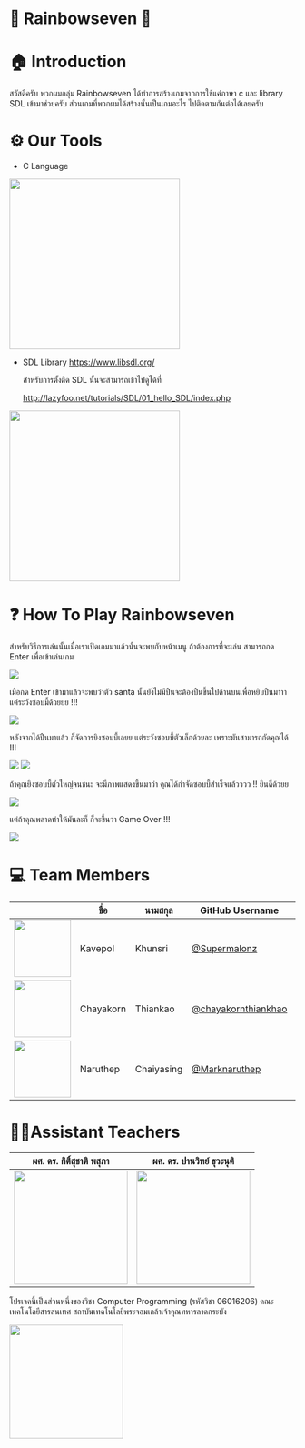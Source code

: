 # 🌈 Rainbowseven 🌈
# 🏠 Introduction
สวัสดีครับ พวกผมกลุ่ม Rainbowseven ได้ทำการสร้างเกมจากการใช้แค่ภาษา c และ library SDL เข้ามาช่วยครับ ส่วนเกมที่พวกผมได้สร้างนั้นเป็นเกมอะไร ไปติดตามกันต่อได้เลยครับ
# ⚙️ Our Tools
* C Language

<img src="https://betanews.com/wp-content/uploads/2016/11/C-language.jpg" width="300px">

* SDL Library 
https://www.libsdl.org/

    สำหรับการตั้งติด SDL นั้นจะสามารถเข้าไปดูได้ที่ 
    
    http://lazyfoo.net/tutorials/SDL/01_hello_SDL/index.php
<img src="https://upload.wikimedia.org/wikipedia/fr/2/26/SDL_logo.png" width="300px">


# ❓ How To Play Rainbowseven
สำหรับวิธีการเล่นนั้นเมื่อเราเปิดเกมมาแล้วนั้นจะพบกับหน้าเมนู ถ้าต้องการที่จะเล่น สามารถกด Enter เพื่อเข้าเล่นเกม

<img src="https://scontent.fbkk1-1.fna.fbcdn.net/v/t1.0-9/31100332_1886731844727964_896591206438674468_n.jpg?_nc_fx=fbkk1-3&_nc_cat=0&oh=999d7eaf6ed6abf69fcd0b16f90f1da3&oe=5B642FB0" width="px">

เมื่อกด Enter เข้ามาแล้วจะพบว่าตัว santa นั้นยังไม่มีปืนจะต้องปืนขึ้นไปด้านบนเพื่อหยิบปืนมาาา แต่ระวังซอบมี้ด้วยยย !!!

<img src="https://scontent.fbkk1-3.fna.fbcdn.net/v/t31.0-8/30167351_1886736974727451_2878365370554588107_o.jpg?_nc_cat=0&oh=e8b0f8101956628292173bedaf15d86c&oe=5B5D8BC3" width="px">

หลังจากได้ปืนมาแล้ว ก็จัดการยิงซอบบี้เลยย แต่ระวังซอบบี้ตัวเล็กด้วยละ เพราะมันสามารถกัดคุณได้ !!!

<img src="https://scontent.fbkk1-3.fna.fbcdn.net/v/t31.0-8/30821086_1886736978060784_3255758451243597313_o.jpg?_nc_cat=0&oh=d0333653b1906be8f9202d921f3d518a&oe=5B65AEAF" width="px">
<img src="https://scontent.fbkk1-3.fna.fbcdn.net/v/t31.0-8/30167647_1886736981394117_7589773370649363524_o.jpg?_nc_cat=0&oh=e65a01513da01500466f33b48cc92c10&oe=5B6C9087" width="px">

ถ้าคุณยิงซอบบี้ตัวใหญ่จนชนะ จะมีภาพแสดงขึ้นมาว่า คุณได้กำจัดซอบบี้สำเร็จแล้วววว !! ยินดีด้วยย

<img src="https://scontent.fbkk1-3.fna.fbcdn.net/v/t31.0-8/30167260_1886887128045769_3405921533809033247_o.jpg?_nc_cat=0&oh=327462a4faf115d6ae68e669c4da384b&oe=5B6242C0" width="px">


แต่ถ้าคุณพลาดท่าให้มันละก็ ก็จะขึ้นว่า Game Over !!!

<img src="https://scontent.fbkk1-3.fna.fbcdn.net/v/t31.0-8/30425502_1886887124712436_5291677656296415631_o.jpg?_nc_cat=0&oh=81576fbeb71b610e6a25c7e8522984e6&oe=5B56127B" width="px">

# 💻 Team Members
|  |ชื่อ|นามสกุล|GitHub Username|รหัสนักศึกษา|
|:-:|--|------|---------------|---------|
|<img src="https://scontent.fbkk1-3.fna.fbcdn.net/v/t1.0-9/18156901_1456506974417122_2622418456792260905_n.jpg?_nc_fx=fbkk1-3&_nc_cat=0&oh=486313cf448a30180b215a0fa841bb41&oe=5B59A1FB" width="100px">|Kavepol|Khunsri|[@Supermalonz](https://github.com/Supermalonz)|60070003|
|<img src="https://scontent.fbkk1-3.fna.fbcdn.net/v/t1.0-9/10806376_942596332434956_7575925399337993121_n.jpg?_nc_fx=fbkk1-3&_nc_cat=0&oh=9bfdf7e77c8f528e20f61109e78c0a59&oe=5B714556" width="100px">|Chayakorn|Thiankao|[@chayakornthiankhao](https://github.com/chayakornthiankhao)|60070013|
|<img src="https://scontent.fbkk1-2.fna.fbcdn.net/v/t1.0-9/23621411_1353041484824274_1191224248939719052_n.jpg?_nc_fx=fbkk1-3&_nc_cat=0&oh=20d19416dca74cfb0901cacf99a24806&oe=5B66378E" width="100px">|Naruthep| Chaiyasing|[@Marknaruthep](https://github.com/Marknaruthep)|600700038|

# 👨‍💻Assistant Teachers
|ผศ. ดร. กิติ์สุชาติ พสุภา|ผศ. ดร. ปานวิทย์ ธุวะนุติ|
|:-:|:-:|
|<img src="https://scontent.fbkk1-4.fna.fbcdn.net/v/t1.0-9/14611010_10153805956002331_6002362915012083123_n.jpg?_nc_fx=fbkk1-3&_nc_cat=0&oh=fdf96ad3e3dd2eb670a52e234fe22660&oe=5B50638F" width="200px">|<img src="https://scontent.fbkk1-5.fna.fbcdn.net/v/t1.0-9/10402732_10152130758782532_1878791821436724505_n.jpg?_nc_fx=fbkk1-3&_nc_cat=0&oh=dd17f1fba49f9b67512e40211665addb&oe=5B9A52E5" width="200px">|

โปรเจคนี้เป็นส่วนหนึ่งของวิชา Computer Programming (รหัสวิชา 06016206)
คณะเทคโนโลยีสารสนเทศ สถาบันเทคโนโลยีพระจอมเกล้าเจ้าคุณทหารลาดกระบัง

<img src="https://yt3.ggpht.com/a-/AJLlDp0EOlwex4kizWJ8wvKXQMMmjdJFCJEeHnYrww=s900-mo-c-c0xffffffff-rj-k-no" width="200px">
